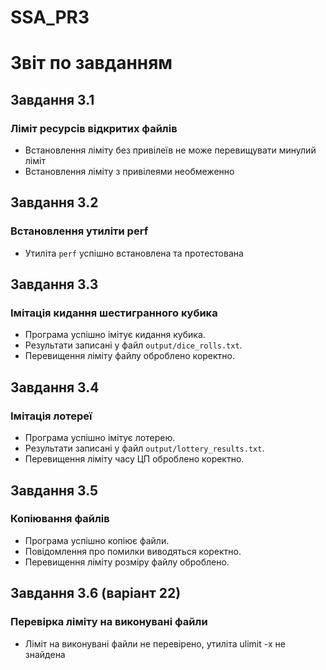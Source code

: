 # SSA_PR3

# Звіт по завданням

## Завдання 3.1

### Ліміт ресурсів відкритих файлів

- Встановлення ліміту без привілеїв не може перевищувати минулий ліміт
- Встановлення ліміту з привілеями необмеженно

## Завдання 3.2

### Встановлення утиліти perf

- Утиліта `perf` успішно встановлена та протестована

## Завдання 3.3

### Імітація кидання шестигранного кубика

- Програма успішно імітує кидання кубика.
- Результати записані у файл `output/dice_rolls.txt`.
- Перевищення ліміту файлу оброблено коректно.

## Завдання 3.4

### Імітація лотереї

- Програма успішно імітує лотерею.
- Результати записані у файл `output/lottery_results.txt`.
- Перевищення ліміту часу ЦП оброблено коректно.

## Завдання 3.5

### Копіювання файлів

- Програма успішно копіює файли.
- Повідомлення про помилки виводяться коректно.
- Перевищення ліміту розміру файлу оброблено.

## Завдання 3.6 (варіант 22)

### Перевірка ліміту на виконувані файли

- Ліміт на виконувані файли не перевірено, утиліта ulimit -x не знайдена
